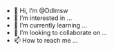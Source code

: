 - 👋 Hi, I’m @Ddlmsw
- 👀 I’m interested in ...
- 🌱 I’m currently learning ...
- 💞️ I’m looking to collaborate on ...
- 📫 How to reach me ...

<!---
Ddlmsw/Ddlmsw is a ✨ special ✨ repository because its `README.md` (this file) appears on your GitHub profile.
You can click the Preview link to take a look at your changes.
--->
